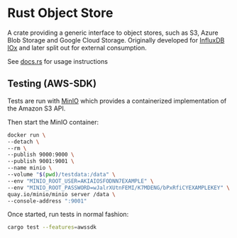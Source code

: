 # Rust Object Store

A crate providing a generic interface to object stores, such as S3, Azure Blob Storage and Google Cloud Storage. Originally developed for [InfluxDB IOx](https://github.com/influxdata/influxdb_iox/) and later split out for external consumption.

See [docs.rs](https://docs.rs/object_store) for usage instructions

## Testing (AWS-SDK)

Tests are run with [MinIO](https://min.io/) which provides a containerized implementation of the Amazon S3 API.

Then start the MinIO container:

```bash
docker run \
--detach \
--rm \
--publish 9000:9000 \
--publish 9001:9001 \
--name minio \
--volume "$(pwd)/testdata:/data" \
--env "MINIO_ROOT_USER=AKIAIOSFODNN7EXAMPLE" \
--env "MINIO_ROOT_PASSWORD=wJalrXUtnFEMI/K7MDENG/bPxRfiCYEXAMPLEKEY" \
quay.io/minio/minio server /data \
--console-address ":9001"
```

Once started, run tests in normal fashion:

```bash
cargo test --features=awssdk
```

